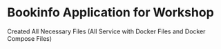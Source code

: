 # Bookinfo Application for Workshop

Created All Necessary Files (All Service with Docker Files and Docker Compose Files)